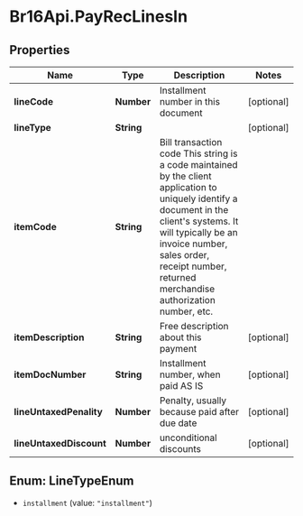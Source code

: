 # Br16Api.PayRecLinesIn

## Properties
Name | Type | Description | Notes
------------ | ------------- | ------------- | -------------
**lineCode** | **Number** | Installment number in this document | [optional] 
**lineType** | **String** |  | [optional] 
**itemCode** | **String** | Bill transaction code This string is a code maintained by the client application to uniquely identify a document in the client&#39;s systems. It will typically be an invoice number, sales order, receipt number, returned merchandise authorization number, etc. | 
**itemDescription** | **String** | Free description about this payment | [optional] 
**itemDocNumber** | **String** | Installment number, when paid AS IS | [optional] 
**lineUntaxedPenality** | **Number** | Penalty, usually because paid after due date | [optional] 
**lineUntaxedDiscount** | **Number** | unconditional discounts | [optional] 


<a name="LineTypeEnum"></a>
## Enum: LineTypeEnum


* `installment` (value: `"installment"`)





